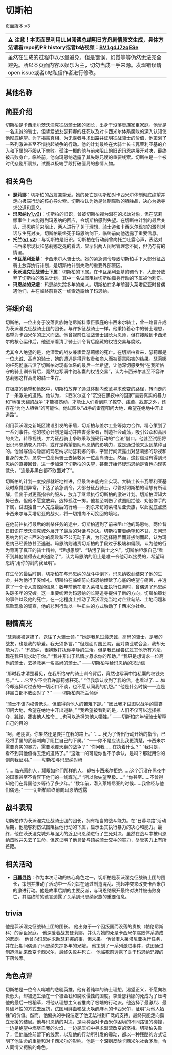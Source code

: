 # 切斯柏
页面版本:v3
 

| :warning: 注意！本页面是利用LLM阅读总结明日方舟剧情原文生成，具体方法请看repo的PR history或者b站视频：[BV1gdJ7zqESe](https://www.bilibili.com/video/BV1gdJ7zqESe/)         |
|:----------------------------|
| 虽然在生成的过程中以尽量避免，但是错误，幻觉等等仍然无法完全避免。所以本页面内容以娱乐为主，切勿当成一手来源。发现错误请open issue或者b站私信作者进行修改。|



## 其他名称

## 简要介绍
切斯柏是卡西米尔茨沃涅克征战骑士团的团长，出身于没落贵族家臣家庭。他曾是一名忠诚的骑士，但挚爱战友瑟莉娜的枉死以及对卡西米尔体系腐败的深入认知使他彻底绝望。为了揭露真相、为无辜者寻求出路并证明征战骑士的价值，他策划了一系列激进甚至不惜挑起战争的行动。他的计划最终在大骑士长卡瓦莱利亚基的介入和下属的不服从下失败。孤注一掷的他与前来阻止的旧识玛恩纳展开对决，最终被击败身亡。临终前，他向玛恩纳透露了其失踪兄嫂的重要线索。切斯柏是一个被时代悲剧所裹挟，试图以极端手段打破僵局的悲情人物。
## 相关角色
-   **瑟莉娜**：切斯柏的战友兼挚爱。她的死亡是切斯柏对卡西米尔体制彻底绝望并走向极端行动的核心导火索。切斯柏认为她是体制腐败的牺牲品，决心为她寻求公道和意义。
-   **玛恩纳([v1](../chars/char_4064_mlynar.md),[v2](char_4064_mlynar.md))**：切斯柏的旧识，曾被切斯柏视为潜在的求助对象，但在瑟莉娜事件上未能得到玛恩纳的回应，令切斯柏感到失望。在切斯柏计划的最后关头，玛恩纳前来阻止，两人进行了关于理想、骑士道和卡西米尔现实的激烈对话与生死对决。切斯柏最终死于玛恩纳剑下，临终前向他透露了重要信息。
-   **托兰([v1](../chars/extended_char_tuo_lan.md),[v2](extended_char_tuo_lan.md))**：与切斯柏是旧识。切斯柏在行动前曾向托兰吐露心声，表达对卡西米尔现状和瑟莉娜之死的看法，显示出两人间尽管理念不同，但仍存有的情谊。
-   **卡瓦莱利亚基**：卡西米尔大骑士长。她的紧急调令导致切斯柏手下大部分征战骑士放弃执行计划，是切斯柏计划失败的重要外部原因。
-   **茨沃涅克征战骑士下属**：切斯柏的下属。在卡瓦莱利亚基的调令下，大部分放弃了切斯柏的激进计划。其中一名试图阻拦切斯柏孤身行动的下属被他刺伤。
-   **玛恩纳的兄嫂**：玛恩纳失踪多年的亲人。切斯柏在多年前潜入莱塔尼亚时曾偶遇他们，并在临终前将这一线索透露给了玛恩纳。
## 详细介绍
切斯柏，一位出身于没落贵族帕伦尼斯科家臣家庭的卡西米尔骑士，曾一路晋升成为茨沃涅克征战骑士团的团长。与许多征战骑士一样，他秉持着心中的骑士理想，渴望为卡西米尔的正义而战。他曾视前任征战骑士团长为恩师，但在接触到卡西米尔的核心运作后，他逐渐看清了骑士训令背后隐藏的权钱交易与腐败。

尤其令人绝望的是，他深爱的战友兼挚爱瑟莉娜的死亡。在切斯柏看来，瑟莉娜是一位忠诚、高尚的骑士，她的遭遇是得罪权贵和商人而被蓄意陷害的结果。瑟莉娜的枉死彻底击溃了切斯柏对现有体系的最后一丝希望，让他深切感受到“在我所恪守的骑士训令背后，竟然也写满中饱私囊的权钱交易”，认为卡西米尔甚至不容许瑟莉娜这样高尚的骑士生存。

在极度的绝望和愤怒中，切斯柏放弃了通过体制内改革寻求改变的路径，转而走向了一条激进的道路。他认为，卡西米尔这个“沉没在黑夜中的国家”需要真实的暴力和“地覆天翻的战争”才能被撼动，才能让人们看到除了掠夺、践踏、戕害之外，还存在“为他人牺牲”的可能性。他试图以“战争的雷霆叩问大地，希望在绝地中开出道路”。

利用茨沃涅克新城区建设引发的矛盾，切斯柏与盖尔工业等势力合作，精心策划了一系列事件。他的核心计划是煽动并陷害感染者，制造社会动荡，吸引公众和高层的关注，转移视线，并为征战骑士争取采取强硬行动的“合法”借口。他甚至试图将旧识玛恩纳卷入其中，或许是希望借助玛恩纳的影响力，或是通过他来达到某种目的。他曾写信向隐居的玛恩纳求助瑟莉娜的事，字里行间流露出对瑟莉娜的珍视和自身的无力，恳求一位高尚骑士去拯救另一位高尚骑士。然而，这封信没有得到玛恩纳的直接回音，进一步加深了切斯柏的失望，甚至开始怀疑玛恩纳是否也向现实低头，“连是非黑白都不敢面对了”。

切斯柏的计划一度按部就班地推进，但最终未能完全实现。大骑士长卡瓦莱利亚基及时察觉到异常，下达了紧急调令。大部分征战骑士，尽管对切斯柏的理想有所理解，但出于对更高指令的服从，放弃了继续执行切斯柏的激进计划。切斯柏深知大势已去，但他不愿意放弃，选择孤注一掷。他甚至刺伤了试图阻拦他、劝他停手的下属，试图独自一人完成最后的行动——刺杀来访的莱塔尼亚贵族，以此彻底点燃卡西米尔与莱塔尼亚的战火，将一切推向不可挽回的境地。

在他前往执行最后的刺杀任务的途中，切斯柏遇到了前来阻止他的玛恩纳。两位昔日旧识在茨沃涅克城外展开了最后的对话与对决。切斯柏带着绝望和不甘，质问玛恩纳为何对卡西米尔的腐败和不公无动于衷，为何选择隐居而非拔剑而起，认为玛恩纳已经妥协甚至逃避。玛恩纳则谴责切斯柏的手段过于极端和偏颇，认为他的行为背离了真正的骑士精神，“理想愚顽”、“玷污了骑士之名”。切斯柏坦承自己“看不到其他值得去走的道路了”，认为玛恩纳的阻止是唯一令他可以接受的，希望玛恩纳“用你的剑向我证明”。

在生命的最后时刻，切斯柏在与玛恩纳的战斗中倒下。玛恩纳收剑结束了他的生命，并为他行了哀悼礼。切斯柏在临终前向玛恩纳倾诉了心底的绝望与痛苦，并透露了一个令人震惊的信息：数年前他在潜入莱塔尼亚执行任务时，曾偶遇了玛恩纳失踪多年的兄嫂。这一重要线索为玛恩纳的长期追寻提供了新的方向。切斯柏策划的事件以及他的死亡，在一定程度上推动了茨沃涅克当地对企业勾结、土地问题和腐败现象的调查，他的悲剧行动以一种扭曲的方式触动了卡西米尔社会。
## 剧情高光
“瑟莉娜被逮捕了，送往了大骑士领。”
“她是我见过最忠诚、高尚的骑士，是我的战友，也是我的挚爱。我无须多言。”
“但是面对国民院，面对商业联合会，我却无能为力。”
“玛恩纳，很抱歉打扰你平静的生活。但是我已经尝试过其他所有方法，现在我只能求助于你。”
“我并非出于私情才恳求你的帮助。”
“我只是想请求一位高尚的骑士，去拯救另一名高尚的骑士。”
——切斯柏写给玛恩纳的求助信

“那时我才清楚看见，在我所恪守的骑士训令背后，竟然也写满中饱私囊的权钱交易。”
“......它至少不会容许瑟莉娜枉死。”
“但我承认收到了我的信，也看过了......如今却选择对过去的一切闭口不谈，也不愿认同我的仇怨。”
“他是什么时候——连是非黑白都不敢面对了？”
——切斯柏向托兰倾诉

“骑士不该向权贵低头，但值得向他人的苦难下跪。”
“因此我才试图以战争的雷霆叩问大地，希望在绝地中开出道路。”
“我希望被看到的是，人们不仅可以选择掠夺，践踏，戕害他人性命......也可以选择为他人牺牲。”
——切斯柏向年轻骑士解释自己的目的

“呵，老朋友。你果然还是要拦在我的路上。”
“......我为了传出行动开始的指令，已经将手里的武器刺向了阻拦自己的下属。”
“——你不是应该比我更清楚，卡西米尔需要真实的暴力，需要地覆天翻的战争？”
“你问我......在执着什么？”
“我只是，看不到其他值得去走的道路了。”
“这唯一的可能你也不予承认，是吗？那就用你的剑向我证明。”
——切斯柏与玛恩纳对峙

“......临光家的人，耀眼如他们那样的人，却被卡西米尔拒绝......这个沉没在黑夜中的国家甚至不肯容下他们的一线辉光。”
“所以你失望至极......”
“你甚至......不曾得知他们在异国他乡等待了多少年。”
“数年前，潜入莱塔尼亚的时候......我曾经与他们偶遇。”
——切斯柏临终前向玛恩纳透露
## 战斗表现
切斯柏作为茨沃涅克征战骑士团的团长，拥有相当的战斗能力。在“日暮寻路”活动后期，他能够刺伤试图阻拦他行动的下属，显示出其执行暴力的决心和能力。最终，他在茨沃涅克城外与强大的近卫玛恩纳进行了生死对决，虽然在战斗中被玛恩纳击败并失去了生命，但这证明了他具备与顶尖骑士交手的实力，尽管实力上有所差距。
## 相关活动
-   **[日暮寻路](../stories/act12mini.md)**：作为本次活动的核心角色之一，切斯柏是茨沃涅克征战骑士团的团长，策划并推动了活动中一系列旨在通过制造混乱、挑起冲突来改变卡西米尔的激进行动。他是故事后期的主要反派，与玛恩纳展开最终对决并被击败身亡，其临终前的遗言透露了关系到玛恩纳家族的重要信息。
## trivia
他是茨沃涅克征战骑士团的团长。
他出身于一个因叛国而没落的贵族（帕伦尼斯科）的家臣家庭。
他深爱着战友瑟莉娜，并认为她的死是卡西米尔腐败体系造成的悲剧。
他曾向玛恩纳求助瑟莉娜的事，但未果。
他曾潜入莱塔尼亚执行任务，并在此期间偶遇了玛恩纳失踪多年的兄嫂。
他策划了一系列激进事件，试图通过制造混乱来改变卡西米尔，最终失败并死亡。
他临死前透露了关于玛恩纳兄嫂的下落线索。
## 角色点评
切斯柏是一位令人唏嘘的悲剧英雄。他有着纯粹的骑士理想，渴望正义，不愿向权贵低头，却被迫生活在一个被金钱和腐败侵蚀的国度。挚爱瑟莉娜的死成为了压垮他的最后一根稻草，将他从理想主义者推向了极端的行动派。他选择了最激烈、最具破坏性的方式去反抗，试图用鲜血和战火唤醒麻木的卡西米尔，证明“为他人牺牲”的价值。然而，他偏执的手段注定了他无法得到广泛的支持，最终只能走向孤立无援的结局。他与玛恩纳的对决，是两种面对卡西米尔困境的不同路径的碰撞，一边是绝望中燃尽自我的火焰，一边是压抑中寻求潜流改变的坚持。切斯柏失败了，但他临终前留下的线索，以及他的行动所引发的震动，都以一种残酷的方式证明了他生命的重量和对卡西米尔的影响。他是一个深刻反映卡西米尔社会矛盾，令人同情又扼腕的角色。